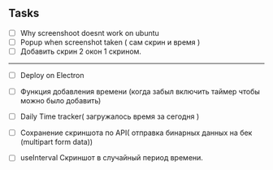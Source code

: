 ## Tasks

- [ ] Why screenshoot doesnt work on ubuntu
- [ ] Popup when screenshot taken ( сам скрин и время )
- [ ] Добавить скрин 2 окон 1 скрином.

-----------------
- [ ] Deploy on Electron
- [ ] Функция добавления времени  (когда забыл включить таймер чтобы можно  было добавить)
- [ ] Daily Time tracker( загружалось время за сегодня )
- [ ] Сохранение скриншота по API( отправка бинарных данных на бек (multipart form data))
- [ ] useInterval Скриншот в случайный период времени.



